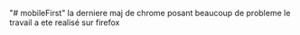 "# mobileFirst" 
la derniere maj de chrome posant beaucoup de probleme le travail a ete realisé sur firefox
